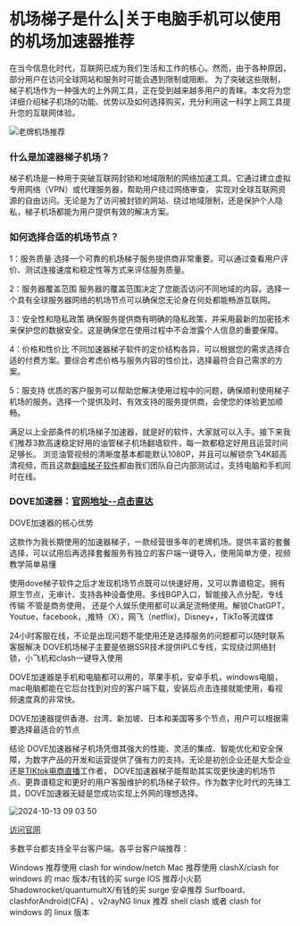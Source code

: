 # 机场梯子是什么|关于电脑手机可以使用的机场加速器推荐

在当今信息化时代，互联网已成为我们生活和工作的核心。然而，由于各种原因，部分用户在访问全球网站和服务时可能会遇到限制或阻断。
为了突破这些限制，梯子机场作为一种强大的上外网工具，正在受到越来越多用户的青睐。本文将为您详细介绍梯子机场的功能、优势以及如何选择购买，充分利用这一科学上网工具提升您的互联网体验。

![老牌机场推荐](https://github.com/user-attachments/assets/f2ce0929-5232-4225-b053-f478d841dad6)

### 什么是加速器梯子机场？

梯子机场是一种用于突破互联网封锁和地域限制的网络加速工具。它通过建立虚拟专用网络（VPN）或代理服务器，帮助用户绕过网络审查，
实现对全球互联网资源的自由访问。无论是为了访问被封锁的网站、绕过地域限制，还是保护个人隐私，梯子机场都能为用户提供有效的解决方案。

### 如何选择合适的机场节点？

1：服务质量
选择一个可靠的机场梯子服务提供商非常重要。可以通过查看用户评价、测试连接速度和稳定性等方式来评估服务质量。

2：服务器覆盖范围
服务器的覆盖范围决定了您能否访问不同地域的内容。选择一个具有全球服务器网络的机场节点可以确保您无论身在何处都能畅游互联网。

3：安全性和隐私政策
确保服务提供商有明确的隐私政策，并采用最新的加密技术来保护您的数据安全。这是确保您在使用过程中不会泄露个人信息的重要保障。

4：价格和性价比
不同加速器梯子软件的定价结构各异，可以根据您的需求选择合适的付费方案。要综合考虑价格与服务内容的性价比，选择最符合自己需求的方案。

5：服支持
优质的客户服务可以帮助您解决使用过程中的问题，确保顺利使用梯子机场的服务。选择一个提供及时、有效支持的服务提供商，会使您的体验更加顺畅。

满足以上全部条件的机场梯子加速器，就是好的软件，大家就可以入手。接下来我们推荐3款高速稳定好用的油管梯子机场翻墙软件，每一款都稳定好用且运营时间足够长。 
浏览油管视频的清晰度基本都能默认1080P，并且可以解锁奈飞4K超高清视频，而且这款[翻墙梯子软件](https://lemontalking.info/archives/2114)都由我们团队自己内部测试过，支持电脑和手机同时在线。

### DOVE加速器：[官网地址--点击直达](https://dove8.cc/a.php?alavBTtF8UB)

DOVE加速器的核心优势

这款作为我长期使用的加速器梯子，一款经营很多年的老牌机场。提供丰富的套餐选择，可以试用后再选择套餐服务有独立的客户端一键导入，使用简单方便，视频教学简单易懂

使用dove梯子软件之后才发现机场节点既可以快速好用，又可以靠谱稳定。拥有原生节点，无审计、支持各种设备使用。多线BGP入口，智能接入点分配，专线传输 不管是商务使用，
还是个人娱乐使用都可以满足流畅使用。解锁ChatGPT，Youtue，facebook，,推特（X），网飞（netflix)，Disney+，TikTo等流媒体

24小时客服在线，不论是出现问题不能使用还是选择服务的问题都可以随时联系客服解决 DOVE机场梯子主要是依据SSR技术提供IPLC专线，实现绕过网络封锁，小飞机和clash一键导入使用

DOVE加速器是手机和电脑都可以用的，苹果手机，安卓手机，windows电脑，mac电脑都能在它后台找到对应的客户端下载，安装后点击连接就能使用，看视频速度真的非常快。

DOVE加速器提供香港、台湾、新加坡、日本和美国等多个节点，用户可以根据需要选择最适合的节点

结论
DOVE加速器梯子机场凭借其强大的性能、灵活的集成、智能优化和安全保障，为数字产品的开发和运营提供了强有力的支持。无论是初创企业还是大型企业还是[TIKtok电商直播](https://lemontalking.info/archives/2098)工作者，
DOVE加速器梯子能帮助其实现更快速的机场节点、更靠谱稳定和更好的用户客服维护的机场梯子软件。作为数字化时代的先锋工具，DOVE加速器无疑是您成功实现上外网的理想选择。

![2024-10-13 09 03 50](https://github.com/user-attachments/assets/6db99ea3-ca83-47d1-b811-be1e5df28de0)

[访问官网](https://dove8.cc/a.php?alavBTtF8UB)


多数平台都支持全平台客户端。各平台客户端推荐：

Windows 推荐使用 clash for window/netch
Mac 推荐使用 clashX/clash for windows 的 mac 版本/有钱的买 surge
IOS 推荐小火箭 Shadowrocket/quantumultX/有钱的买 surge
安卓推荐 Surfboard、clashforAndroid(CFA) 、v2rayNG
linux 推荐 shell clash 或者 clash for windows 的 linux 版本
